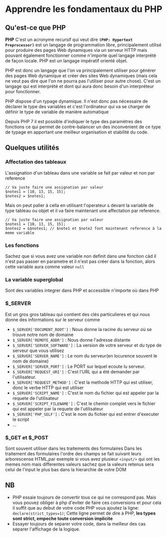 # Apprendre les fondamentaux du PHP

## Qu'est-ce que PHP

**PHP** C'est un acronyme recursif qui veut dire **`(PHP: Hypertext Preprocessor)`** est un langage de programmation libre, principalement utilisé pour produire des pages Web dynamiques via un serveur HTTP mais pouvant également fonctionner comme n'importe quel langage interprété de façon locale. PHP est un langage impératif orienté objet.

PHP est donc un langage que l'on va principalement utiliser pour générer des pages Web dynamique et créer des sites Web dynamiques (mais cela ne veut pas dire que l'on ne pourra pas l'utiliser pour autre chose). C'est un langage qui est interprété et dont qui aura donc besoin d'un interpréteur pour fonctionner.

PHP dispose d'un typage dynamique. Il n'est donc pas nécessaire de déclarer le type des variables et c'est l'ordinateur qui va se charger de définir le type de variable de manière automatique

Depuis PHP 7 il est possible d'indiquer le type des paramètres des fonctions ce qui permet de contre-balancer un des inconvénient de ce type de typage en apportant une meilleur organisation et stabilité du code.

## Quelques utilités

### Affectation des tableaux

L'assignation d'un tableau dans une variable se fait par valeur et non par reference

```{PHP}
// Va juste faire une assignation par valeur
$notes1 = [10, 13, 15, 15];
$notes2 = $notes1;

```

Mais on peut palier à cella en utilisant l'operateur `&` devant la variable de type tableau ou objet et il va faire maintenant une affectation par reference.

```{PHP}
// Va juste faire une assignation par valeur
$notes1 = [10, 13, 15, 15];
$notes2 = &$notes1; // $note1 et $note2 font maintenant reference à la meme variable

```

### Les fonctions

Sachez que si vous avez une variable non definit dans une fonction càd il n'est pas passer en parametre et il n'est pas créer dans la fonction, alors cette variable aura comme valeur `null`

### La variable superglobal

Sont des variables integrer dans PHP et accessible n'importe où dans PHP

### $_SERVER

Est un gros gros tableau qui contient des clés particulieres et qui nous donne des informations sur le serveur comme

- `$_SERVER['DOCUMENT_ROOT']` : Nous donne la racine du serveur où se trouve notre nom de domaine
- `$_SERVER['REMOTE_ADDR']` : Nous donne l'adresse distante
- `$_SERVER['SERVER_SOFTWARE']` : La version de votre serveur et du type de serveur que vous utilisez
- `$_SERVER['SERVER_NAME']` : Le nom du serveur(en locurence souvent le nom de domaine)
- `$_SERVER['SERVER_PORT']` : Le PORT sur lequel ecoute lu serveur.
- `$_SERVER['REQUEST_URI']` : C'est l'URL qui a été demander par l'utilisateur.
- `$_SERVER['REQUEST_METHOD']` : C'est la methode HTTP qui est utiliser, donc le verbe HTTP qui est utiliser
- `$_SERVER['SCRIPT_NAME']` : C'est le nom du fichier qui est appeler par la requete de l'utilisateur
- `$_SERVER['SCRIPT_FILENAME']` : C'est le chemin complet vers le fichier qui est appeler par la requete de l'utilisateur
- `$_SERVER['PHP_SELF']` : C'est le nom du fichier qui est entrer d'executer le script
- ...

### $_GET et $_POST

 Sont souvent utiliser dans les traitements des formulaires
 Dans les traitement des formulaires l'ordre des champs se fait suivant leurs arborescense HTML,par exemple si vous avez plusieur `<input/>` qui ont les memes nom mais differentes valeurs sachez que la valeurs retenus sera celui de l'input le plus bas dans la hierarchie de votre DOM

## **NB**

- PHP essaie toujours de convertir tous ce qui ne correspond pas.
Mais vous pouvez obliger à php d'eviter de faire ces conversions et pour cela il suffit que au debut de votre code PHP vous ajoutez la ligne:
`declare(strict_types=1)`;
Cette ligne permet de dire à PHP, **les types sont strict, empeche toute conversion implicite**
- Essayer toujours de separer votre code, dans la meilleur des cas separer l'affichage de la logique.
